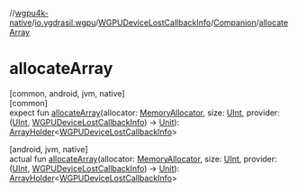 //[wgpu4k-native](../../../../index.md)/[io.ygdrasil.wgpu](../../index.md)/[WGPUDeviceLostCallbackInfo](../index.md)/[Companion](index.md)/[allocateArray](allocate-array.md)

# allocateArray

[common, android, jvm, native]\
[common]\
expect fun [allocateArray](allocate-array.md)(allocator: [MemoryAllocator](../../../ffi/-memory-allocator/index.md), size: [UInt](https://kotlinlang.org/api/core/kotlin-stdlib/kotlin/-u-int/index.html), provider: ([UInt](https://kotlinlang.org/api/core/kotlin-stdlib/kotlin/-u-int/index.html), [WGPUDeviceLostCallbackInfo](../index.md)) -&gt; [Unit](https://kotlinlang.org/api/core/kotlin-stdlib/kotlin/-unit/index.html)): [ArrayHolder](../../../ffi/-array-holder/index.md)&lt;[WGPUDeviceLostCallbackInfo](../index.md)&gt;

[android, jvm, native]\
actual fun [allocateArray](allocate-array.md)(allocator: [MemoryAllocator](../../../ffi/-memory-allocator/index.md), size: [UInt](https://kotlinlang.org/api/core/kotlin-stdlib/kotlin/-u-int/index.html), provider: ([UInt](https://kotlinlang.org/api/core/kotlin-stdlib/kotlin/-u-int/index.html), [WGPUDeviceLostCallbackInfo](../index.md)) -&gt; [Unit](https://kotlinlang.org/api/core/kotlin-stdlib/kotlin/-unit/index.html)): [ArrayHolder](../../../ffi/-array-holder/index.md)&lt;[WGPUDeviceLostCallbackInfo](../index.md)&gt;